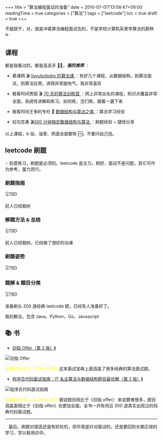 +++
title = "算法编程面试的准备"
date = 2010-07-01T13:08:47+08:00
readingTime = true
categories = ["算法"]
tags = ["leetcode"]
toc = true
draft = true
+++

不服就干，对，就是冲着算法编程面试去的，不是学校计算机系里学算法的那种 ☕️

<!--more-->

## 课程

都是我看过的，都是高高手 👍🏻，**_强烈推荐_** ：

-   慕课网 🎬 [liuyubobobo 的算法课 ](https://www.imooc.com/t/108955) ：有好几个课程，从数据结构，到算法面试，到算法应用，讲得非常接地气，我非常喜欢

-   极客时间贾超 🎬 [70 天的算法训练营 ](https://u.geekbang.org/subject/algorithm/1000343) ：网上非常出名的课程，知识点覆盖非常全面，系统性讲解和练习，如何练，怎们练，跟着一遍下来

-   极客时间王争的专栏 📝 [数据结构与算法之美 ](https://time.geekbang.org/column/intro/126)：算法学习经验

-   拉勾苏勇 🎬[300 分钟搞定数据结构与算法 ](https://kaiwu.lagou.com/course/courseInfo.htm?courseId=3#/content) ：刷题经验 + 捷径分享

以上课程，b 站、油管、网盘全部都有 🆓，不要问自己找。

## leetcode 刷题

💡 刻意练习，刷题是必须的。leetcode 是主力，刷好，面试不是问题，其它可作为参考，量力而行。

### 刷题指南

🗓TBD

前人已经栽树

### 解题方法 & 总结

🗓TBD

前人已经栽树，已经做了很好的功课

### 刷题姿势

🗓TBD

### 题解 & 题目分类

🗓TBD

准备刷头 200 道经典 leetcode 题，已经有人准备好了。

我的解法，包含 Java，Python，Go，Javascript

## 📚 书

-   [剑指 Offer（第 2 版）⏬](https://drive.google.com/open?id=118MNIjDQGf-jAL8GOP5YSO1PPeZebBlQ)

![剑指 Offer](/images/algo/book-jian.zhi.offer.jpg)

<font color="yellow">豆瓣评分 8.3，0.7K+人评价</font> 这本面试宝典上面涵盖了很多经典的算法面试题。

-   [程序员代码面试指南：IT 名企算法与数据结构题目最优解（第 2 版）⏬](https://drive.google.com/open?id=1Vnsqij9A0SnJ2ZNlMQrf5sVvw1_OsSxJ)

![程序员代码面试指南](/images/algo/book-zuo.cheng.yun.jpeg)

<font color="yellow">豆瓣评分 8.7，0.2K+人评价</font> 据说题目相比于《剑指 offer》 来说要难很多，题目涵盖面相比于《剑指 offer》也更加全面。全书一共有将近 300 道真实出现过的经典代码面试题。

---

<i class="fas fa-map-marker-alt"></i>&nbsp;&nbsp; 最后，刷题对提高还是有好处的，但毕竟是针对面试的，还是要回到长期正规的学习，学以致用应中。
